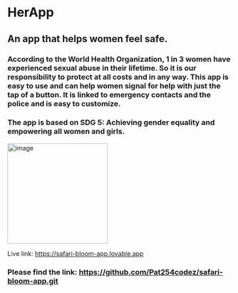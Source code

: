 # HerApp
## An app that helps women feel safe.
### According to the World Health Organization, 1 in 3 women have experienced sexual abuse in their lifetime. So it is our responsibility to protect at all costs and in any way. This app is easy to use and can help women signal for help with just the tap of a button. It is linked to emergency contacts and the police and is easy to customize.
### The app is based on SDG 5: Achieving gender equality and empowering all women and girls.
<img width="225" height="225" alt="image" src="https://github.com/user-attachments/assets/ac6ca53e-8e04-4970-9522-4f8ca8f3f31b" />

Live link: https://safari-bloom-app.lovable.app

### Please find the link: https://github.com/Pat254codez/safari-bloom-app.git


